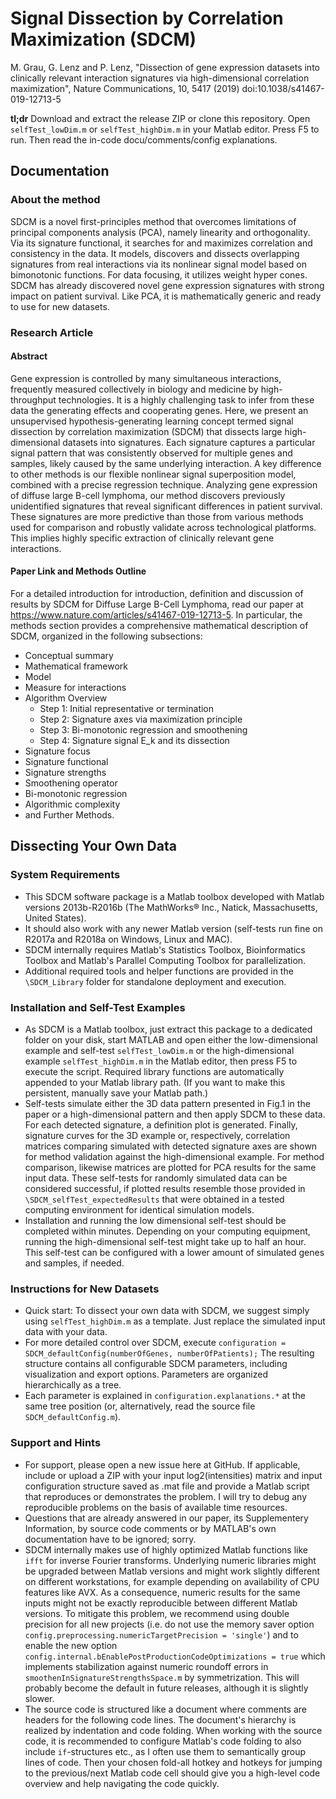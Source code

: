 # Signal Dissection by Correlation Maximization (SDCM)

M. Grau, G. Lenz and P. Lenz, "Dissection of gene expression datasets into clinically
relevant interaction signatures via high-dimensional correlation maximization", 
Nature Communications, 10, 5417 (2019) doi:10.1038/s41467-019-12713-5

**tl;dr** Download and extract the release ZIP or clone this repository. 
Open `selfTest_lowDim.m` or `selfTest_highDim.m` in your Matlab editor. 
Press F5 to run. Then read the in-code docu/comments/config explanations.

## Documentation

### About the method
SDCM is a novel first-principles method that overcomes limitations of principal components 
analysis (PCA), namely linearity and orthogonality. Via its signature functional, it searches
for and maximizes correlation and consistency in the data. It models, 
discovers and dissects overlapping signatures from real interactions via its nonlinear signal model
based on bimonotonic functions. For data focusing, it utilizes weight hyper cones. 
SDCM has already discovered novel gene expression signatures with strong impact on
patient survival. Like PCA, it is mathematically generic and ready to use for new datasets.

### Research Article
#### Abstract
Gene expression is controlled by many simultaneous interactions, frequently measured 
collectively in biology and medicine by high-throughput technologies. It is a highly 
challenging task to infer from these data the generating effects and cooperating genes. 
Here, we present an unsupervised hypothesis-generating learning concept termed signal 
dissection by correlation maximization (SDCM) that dissects large high-dimensional datasets 
into signatures. Each signature captures a particular signal pattern that was consistently 
observed for multiple genes and samples, likely caused by the same underlying interaction. 
A key difference to other methods is our flexible nonlinear signal superposition model, 
combined with a precise regression technique. Analyzing gene expression of diffuse large 
B-cell lymphoma, our method discovers previously unidentified signatures that reveal 
significant differences in patient survival. These signatures are more predictive than 
those from various methods used for comparison and robustly validate across technological 
platforms. This implies highly specific extraction of clinically relevant gene interactions.

#### Paper Link and Methods Outline
For a detailed introduction for introduction, definition and discussion of results by SDCM
for Diffuse Large B-Cell Lymphoma, read our paper at https://www.nature.com/articles/s41467-019-12713-5.
In particular, the methods section provides a comprehensive mathematical description 
of SDCM, organized in the following subsections:
  - Conceptual summary
  - Mathematical framework
  - Model
  - Measure for interactions
  - Algorithm Overview
    - Step 1: Initial representative or termination 
    - Step 2: Signature axes via maximization principle
    - Step 3: Bi-monotonic regression and smoothening
    - Step 4: Signature signal E_k and its dissection
  - Signature focus
  - Signature functional
  - Signature strengths
  - Smoothening operator
  - Bi-monotonic regression
  - Algorithmic complexity
  - and Further Methods.

## Dissecting Your Own Data

### System Requirements
- This SDCM software package is a Matlab toolbox developed with Matlab 
  versions 2013b-R2016b (The MathWorks® Inc., Natick, Massachusetts, United States).
- It should also work with any newer Matlab version (self-tests run fine 
  on R2017a and R2018a on Windows, Linux and MAC).
- SDCM internally requires Matlab's Statistics Toolbox, Bioinformatics Toolbox and 
  Matlab's Parallel Computing Toolbox for parallelization. 
- Additional required tools and helper functions are provided in the `\SDCM_Library` 
  folder for standalone deployment and execution.

### Installation and Self-Test Examples
- As SDCM is a Matlab toolbox, just extract this package to a dedicated folder on 
  your disk, start MATLAB and open either the low-dimensional example and self-test
  `selfTest_lowDim.m` or the high-dimensional example `selfTest_highDim.m` in the
  Matlab editor, then press F5 to execute the script. Required library functions
  are automatically appended to your Matlab library path. (If you want to make this 
  persistent, manually save your Matlab path.)
- Self-tests simulate either the 3D data pattern presented in Fig.1 in the paper or 
  a high-dimensional pattern and then apply SDCM to these data. For each detected
  signature, a definition plot is generated. Finally, signature curves for the 3D
  example or, respectively, correlation matrices comparing simulated with detected
  signature axes are shown for method validation against the high-dimensional example. 
  For method comparison, likewise matrices are plotted for PCA results for the 
  same input data. 
  These self-tests for randomly simulated data can be considered successful, 
  if plotted results resemble those provided in `\SDCM_selfTest_expectedResults` 
  that were obtained in a tested computing environment for identical simulation models.
- Installation and running the low dimensional self-test should be completed within 
  minutes. Depending on your computing equipment, running the high-dimensional 
  self-test might take up to half an hour. This self-test can be configured with
  a lower amount of simulated genes and samples, if needed.
  
### Instructions for New Datasets
- Quick start: To dissect your own data with SDCM, we suggest simply using 
  `selfTest_highDim.m` as a template. Just replace the simulated input data with your data.
- For more detailed control over SDCM, execute 
  `configuration = SDCM_defaultConfig(numberOfGenes, numberOfPatients);`
  The resulting structure contains all configurable SDCM parameters, including
  visualization and export options. Parameters are organized hierarchically as a tree.
- Each parameter is explained in `configuration.explanations.*` at the same tree 
  position (or, alternatively, read the source file `SDCM_defaultConfig.m`).

### Support and Hints
- For support, please open a new issue here at GitHub. If applicable, include or upload a 
  ZIP with your input log2(intensities) matrix and input configuration structure saved 
  as .mat file and provide a Matlab script that reproduces or demonstrates the problem. 
  I will try to debug any reproducible problems on the basis of available time resources.
- Questions that are already answered in our paper, its Supplementery Information, by source 
  code comments or by MATLAB's own documentation have to be ignored; sorry.
- SDCM internally makes use of highly optimized Matlab functions like `ifft` for
  inverse Fourier transforms. Underlying numeric libraries might be upgraded 
  between Matlab versions and might work slightly different on different workstations,
  for example depending on availability of CPU features like AVX. As a consequence, 
  numeric results for the same inputs might not be exactly reproducible between 
  different Matlab versions. To mitigate this problem, we recommend using double 
  precision for all new projects (i.e. do not use the memory saver option 
  `config.preprocessing.numericTargetPrecision = 'single'`) and to enable the 
  new option `config.internal.bEnablePostProductionCodeOptimizations = true` 
  which implements stabilization against numeric roundoff errors in 
  `smoothenInSignatureStrengthsSpace.m` by symmetrization. This will probably 
  become the default in future releases, although it is slightly slower.
- The source code is structured like a document where comments are headers for the
  following code lines. The document's hierarchy is realized by indentation and code 
  folding. When working with the source code, it is recommended to configure Matlab's 
  code folding to also include `if`-structures etc., as I often use them to semantically 
  group lines of code. Then your chosen fold-all hotkey and hotkeys for jumping to 
  the previous/next Matlab code cell should give you a high-level
  code overview and help navigating the code quickly.
